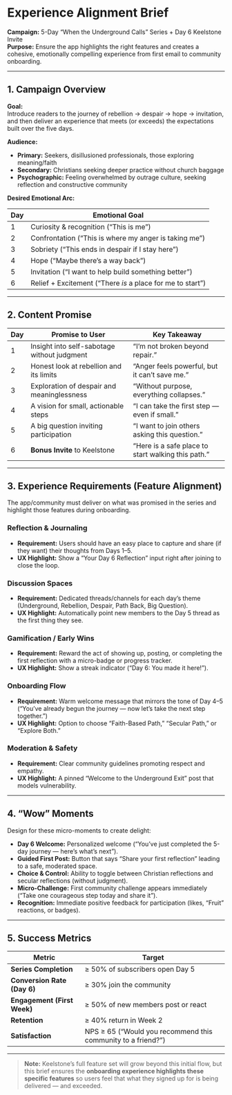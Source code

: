 # Experience Alignment Brief  
**Campaign:** 5-Day “When the Underground Calls” Series + Day 6 Keelstone Invite  
**Purpose:** Ensure the app highlights the right features and creates a cohesive, emotionally compelling experience from first email to community onboarding.

---

## 1. Campaign Overview

**Goal:**  
Introduce readers to the journey of rebellion → despair → hope → invitation, and then deliver an experience that meets (or exceeds) the expectations built over the five days.  

**Audience:**  
- **Primary:** Seekers, disillusioned professionals, those exploring meaning/faith  
- **Secondary:** Christians seeking deeper practice without church baggage  
- **Psychographic:** Feeling overwhelmed by outrage culture, seeking reflection and constructive community  

**Desired Emotional Arc:**

| Day | Emotional Goal |
|-----|----------------|
| 1 | Curiosity & recognition (“This is me”) |
| 2 | Confrontation (“This is where my anger is taking me”) |
| 3 | Sobriety (“This ends in despair if I stay here”) |
| 4 | Hope (“Maybe there’s a way back”) |
| 5 | Invitation (“I want to help build something better”) |
| 6 | Relief + Excitement (“There *is* a place for me to start”) |

---

## 2. Content Promise

| Day | Promise to User | Key Takeaway |
|-----|----------------|-------------|
| 1 | Insight into self-sabotage without judgment | “I’m not broken beyond repair.” |
| 2 | Honest look at rebellion and its limits | “Anger feels powerful, but it can’t save me.” |
| 3 | Exploration of despair and meaninglessness | “Without purpose, everything collapses.” |
| 4 | A vision for small, actionable steps | “I can take the first step — even if small.” |
| 5 | A big question inviting participation | “I want to join others asking this question.” |
| 6 | **Bonus Invite** to Keelstone | “Here is a safe place to start walking this path.” |

---

## 3. Experience Requirements (Feature Alignment)

The app/community must deliver on what was promised in the series and highlight those features during onboarding.

### Reflection & Journaling
- **Requirement:** Users should have an easy place to capture and share (if they want) their thoughts from Days 1–5.  
- **UX Highlight:** Show a “Your Day 6 Reflection” input right after joining to close the loop.

### Discussion Spaces
- **Requirement:** Dedicated threads/channels for each day’s theme (Underground, Rebellion, Despair, Path Back, Big Question).  
- **UX Highlight:** Automatically point new members to the Day 5 thread as the first thing they see.

### Gamification / Early Wins
- **Requirement:** Reward the act of showing up, posting, or completing the first reflection with a micro-badge or progress tracker.  
- **UX Highlight:** Show a streak indicator (“Day 6: You made it here!”).

### Onboarding Flow
- **Requirement:** Warm welcome message that mirrors the tone of Day 4–5 (“You’ve already begun the journey — now let’s take the next step together.”)  
- **UX Highlight:** Option to choose “Faith-Based Path,” “Secular Path,” or “Explore Both.”

### Moderation & Safety
- **Requirement:** Clear community guidelines promoting respect and empathy.  
- **UX Highlight:** A pinned “Welcome to the Underground Exit” post that models vulnerability.

---

## 4. “Wow” Moments

Design for these micro-moments to create delight:  

- **Day 6 Welcome:** Personalized welcome (“You’ve just completed the 5-day journey — here’s what’s next”).  
- **Guided First Post:** Button that says “Share your first reflection” leading to a safe, moderated space.  
- **Choice & Control:** Ability to toggle between Christian reflections and secular reflections (without judgment).  
- **Micro-Challenge:** First community challenge appears immediately (“Take one courageous step today and share it”).  
- **Recognition:** Immediate positive feedback for participation (likes, “Fruit” reactions, or badges).

---

## 5. Success Metrics

| Metric | Target |
|-------|--------|
| **Series Completion** | ≥ 50% of subscribers open Day 5 |
| **Conversion Rate (Day 6)** | ≥ 30% join the community |
| **Engagement (First Week)** | ≥ 50% of new members post or react |
| **Retention** | ≥ 40% return in Week 2 |
| **Satisfaction** | NPS ≥ 65 (“Would you recommend this community to a friend?”) |

---

> **Note:** Keelstone’s full feature set will grow beyond this initial flow, but this brief ensures the **onboarding experience highlights these specific features** so users feel that what they signed up for is being delivered — and exceeded.
